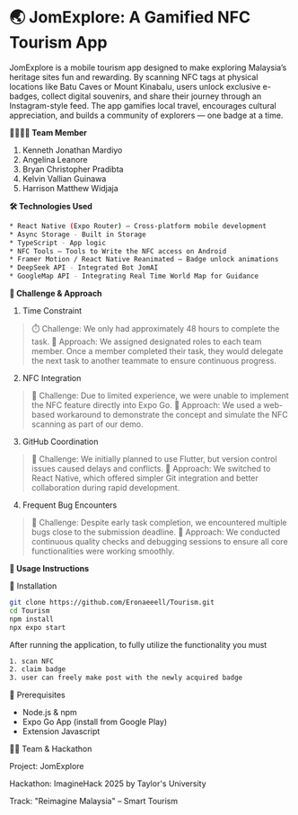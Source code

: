 # 🌏 JomExplore: A Gamified NFC Tourism App

JomExplore is a mobile tourism app designed to make exploring Malaysia’s heritage sites fun and rewarding. By scanning NFC tags at physical locations like Batu Caves or Mount Kinabalu, users unlock exclusive e-badges, collect digital souvenirs, and share their journey through an Instagram-style feed. The app gamifies local travel, encourages cultural appreciation, and builds a community of explorers — one badge at a time.


**👨‍👩‍👧‍👦 Team Member**
1. Kenneth Jonathan Mardiyo
2. Angelina Leanore
3. Bryan Christopher Pradibta
4. Kelvin Vallian Guinawa
5. Harrison Matthew Widjaja

**🛠️ Technologies Used**
```bash
* React Native (Expo Router) – Cross-platform mobile development
* Async Storage - Built in Storage
* TypeScript - App logic 
* NFC Tools – Tools to Write the NFC access on Android
* Framer Motion / React Native Reanimated – Badge unlock animations
* DeepSeek API - Integrated Bot JomAI
* GoogleMap API - Integrating Real Time World Map for Guidance
```

**🎯 Challenge & Approach**
1. Time Constraint
> ⏱️ Challenge: We only had approximately 48 hours to complete the task.
🚀 Approach: We assigned designated roles to each team member. Once a member completed their task, they would delegate the next task to another teammate to ensure continuous progress.

2. NFC Integration
>📱 Challenge: Due to limited experience, we were unable to implement the NFC feature directly into Expo Go.
🧠 Approach: We used a web-based workaround to demonstrate the concept and simulate the NFC scanning as part of our demo.

3. GitHub Coordination
>🔄 Challenge: We initially planned to use Flutter, but version control issues caused delays and conflicts.
🚀 Approach: We switched to React Native, which offered simpler Git integration and better collaboration during rapid development.

4. Frequent Bug Encounters
>🐞 Challenge: Despite early task completion, we encountered multiple bugs close to the submission deadline.
🧠 Approach: We conducted continuous quality checks and debugging sessions to ensure all core functionalities were working smoothly.

**📱 Usage Instructions**

🔧 Installation
```bash
git clone https://github.com/Eronaeeell/Tourism.git
cd Tourism
npm install
npx expo start
```
After running the application, to fully utilize the functionality you must
```bash
1. scan NFC
2. claim badge
3. user can freely make post with the newly acquired badge
```


🔑 Prerequisites
- Node.js & npm
- Expo Go App (install from Google Play)
- Extension Javascript

👨‍💻 Team & Hackathon


Project: JomExplore


Hackathon: ImagineHack 2025 by Taylor's University


Track: "Reimagine Malaysia" – Smart Tourism




